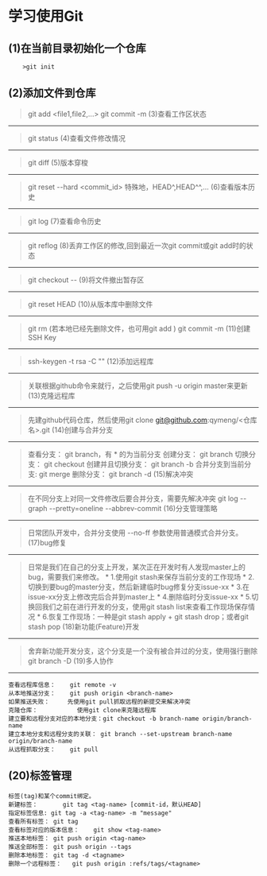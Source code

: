 学习使用Git
==========
(1)在当前目录初始化一个仓库
-------------------------
		>git init
(2)添加文件到仓库
-------------------------
>git add <file1,file2,...>
>git commit -m <message>
(3)查看工作区状态
-------------------------
>git status
(4)查看文件修改情况
-------------------------
>git diff <file>
(5)版本穿梭
-------------------------
>git reset --hard <commit_id>	特殊地，HEAD^,HEAD^^,...
(6)查看版本历史
-------------------------
>git log
(7)查看命令历史
-------------------------
>git reflog
(8)丢弃工作区的修改,回到最近一次git commit或git add时的状态
-------------------------
>git checkout -- <file>
(9)将文件撤出暂存区
-------------------------
>git reset HEAD <file>
(10)从版本库中删除文件
-------------------------
>git rm <file>(若本地已经先删除文件，也可用git add <file>)
>git commit -m <message>
(11)创建SSH Key
-------------------------
>ssh-keygen -t rsa -C "<email>"
(12)添加远程库
-------------------------
>关联根据github命令来就行，之后使用git push -u origin master来更新
(13)克隆远程库
-------------------------
>先建github代码仓库，然后使用git clone git@github.com:qymeng/<仓库名>.git
(14)创建与合并分支
-------------------------
>查看分支：	git branch，有 * 的为当前分支
>创建分支：	git branch <name>
>切换分支：	git checkout <name>
>创建并且切换分支：	git branch -b <name>
>合并分支到当前分支:	git merge <name>
>删除分支：	git branch -d <name>
(15)解决冲突
-------------------------
>在不同分支上对同一文件修改后要合并分支，需要先解决冲突
>git log --graph --pretty=oneline --abbrev-commit
(16)分支管理策略
-------------------------
>日常团队开发中，合并分支使用 --no-ff 参数使用普通模式合并分支。
(17)bug修复
-------------------------
>日常是我们在自己的分支上开发，某次正在开发时有人发现master上的bug，需要我们来修改。
	* 1.使用git stash来保存当前分支的工作现场
	* 2.切换到要bug的master分支，然后新建临时bug修复分支issue-xx
	* 3.在issue-xx分支上修改完后合并到master上
	* 4.删除临时分支issue-xx
	* 5.切换回我们之前在进行开发的分支，使用git stash list来查看工作现场保存情况
	* 6.恢复工作现场：一种是git stash apply + git stash drop；或者git stash pop
(18)新功能(Feature)开发
-------------------------
>舍弃新功能开发分支，这个分支是一个没有被合并过的分支，使用强行删除git branch -D <name>
(19)多人协作
-------------------------
	查看远程库信息：	git remote -v
	从本地推送分支：	git push origin <branch-name>
	如果推送失败：		先使用git pull抓取远程的新提交来解决冲突
	克隆仓库：			使用git clone来克隆远程库
	建立要和远程分支对应的本地分支：git checkout -b branch-name origin/branch-name
	建立本地分支和远程分支的关联：	git branch --set-upstream branch-name origin/branch-name
	从远程抓取分支：	git pull
(20)标签管理
-------------------------
	标签(tag)和某个commit绑定。
	新建标签：		git tag <tag-name> [commit-id，默认HEAD]
	指定标签信息:	git tag -a <tag-name> -m "message"
	查看所有标签：	git tag
	查看标签对应的版本信息：	git show <tag-name>
	推送本地标签：	git push origin <tag-name>
	推送全部标签：	git push origin --tags
	删除本地标签：	git tag -d <tagname>
	删除一个远程标签：	git push origin :refs/tags/<tagname>	